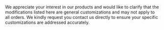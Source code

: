 We appreciate your interest in our products and would like to clarify that the modifications listed here are general customizations and may not apply to all orders. We kindly request you contact us directly to ensure your specific customizations are addressed accurately.
